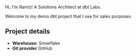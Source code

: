 Hi, I'm Ramiz! A Solutions Architect at dbt Labs.

Welcome to my demo dbt project that I use for sales purposes.

## Project details

- **Warehouse:** Snowflake
- **Git provider** GitHub
